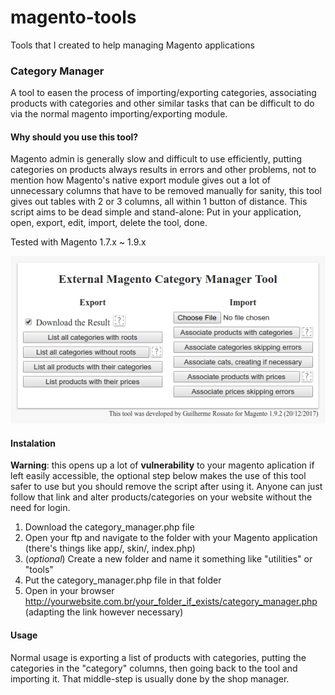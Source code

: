 # magento-tools

Tools that I created to help managing Magento applications

### Category Manager

A tool to easen the process of importing/exporting categories, associating products with categories and other similar tasks that can be difficult to do via the normal magento importing/exporting module.

#### Why should you use this tool?

Magento admin is generally slow and difficult to use efficiently, putting categories on products always results in errors and other problems, not to mention how Magento's native export module gives out a lot of unnecessary columns that have to be removed manually for sanity, this tool gives out tables with 2 or 3 columns, all within 1 button of distance. This script aims to be dead simple and stand-alone: Put in your application, open, export, edit, import, delete the tool, done.

Tested with Magento 1.7.x ~ 1.9.x

![Category Manager English Version](https://raw.githubusercontent.com/GuilhermeRossato/magento-tools/master/category_manager_image.png)

#### Instalation

**Warning**: this opens up a lot of **vulnerability** to your magento aplication if left easily accessible, the optional step below makes the use of this tool safer to use but you should remove the script after using it. Anyone can just follow that link and alter products/categories on your website without the need for login.

1. Download the category_manager.php file
2. Open your ftp and navigate to the folder with your Magento application (there's things like app/, skin/, index.php)
3. (*optional*) Create a new folder and name it something like "utilities" or "tools"
4. Put the category_manager.php file in that folder
5. Open in your browser http://yourwebsite.com.br/your_folder_if_exists/category_manager.php (adapting the link however necessary)

#### Usage

Normal usage is exporting a list of products with categories, putting the categories in the "category" columns, then going back to the tool and importing it. That middle-step is usually done by the shop manager.
